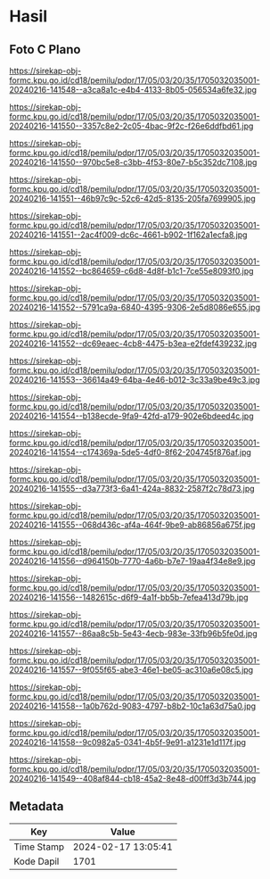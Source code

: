 # Hasil

## Foto C Plano

https://sirekap-obj-formc.kpu.go.id/cd18/pemilu/pdpr/17/05/03/20/35/1705032035001-20240216-141548--a3ca8a1c-e4b4-4133-8b05-056534a6fe32.jpg

https://sirekap-obj-formc.kpu.go.id/cd18/pemilu/pdpr/17/05/03/20/35/1705032035001-20240216-141550--3357c8e2-2c05-4bac-9f2c-f26e6ddfbd61.jpg

https://sirekap-obj-formc.kpu.go.id/cd18/pemilu/pdpr/17/05/03/20/35/1705032035001-20240216-141550--970bc5e8-c3bb-4f53-80e7-b5c352dc7108.jpg

https://sirekap-obj-formc.kpu.go.id/cd18/pemilu/pdpr/17/05/03/20/35/1705032035001-20240216-141551--46b97c9c-52c6-42d5-8135-205fa7699905.jpg

https://sirekap-obj-formc.kpu.go.id/cd18/pemilu/pdpr/17/05/03/20/35/1705032035001-20240216-141551--2ac4f009-dc6c-4661-b902-1f162a1ecfa8.jpg

https://sirekap-obj-formc.kpu.go.id/cd18/pemilu/pdpr/17/05/03/20/35/1705032035001-20240216-141552--bc864659-c6d8-4d8f-b1c1-7ce55e8093f0.jpg

https://sirekap-obj-formc.kpu.go.id/cd18/pemilu/pdpr/17/05/03/20/35/1705032035001-20240216-141552--5791ca9a-6840-4395-9306-2e5d8086e655.jpg

https://sirekap-obj-formc.kpu.go.id/cd18/pemilu/pdpr/17/05/03/20/35/1705032035001-20240216-141552--dc69eaec-4cb8-4475-b3ea-e2fdef439232.jpg

https://sirekap-obj-formc.kpu.go.id/cd18/pemilu/pdpr/17/05/03/20/35/1705032035001-20240216-141553--36614a49-64ba-4e46-b012-3c33a9be49c3.jpg

https://sirekap-obj-formc.kpu.go.id/cd18/pemilu/pdpr/17/05/03/20/35/1705032035001-20240216-141554--b138ecde-9fa9-42fd-a179-902e6bdeed4c.jpg

https://sirekap-obj-formc.kpu.go.id/cd18/pemilu/pdpr/17/05/03/20/35/1705032035001-20240216-141554--c174369a-5de5-4df0-8f62-204745f876af.jpg

https://sirekap-obj-formc.kpu.go.id/cd18/pemilu/pdpr/17/05/03/20/35/1705032035001-20240216-141555--d3a773f3-6a41-424a-8832-2587f2c78d73.jpg

https://sirekap-obj-formc.kpu.go.id/cd18/pemilu/pdpr/17/05/03/20/35/1705032035001-20240216-141555--068d436c-af4a-464f-9be9-ab86856a675f.jpg

https://sirekap-obj-formc.kpu.go.id/cd18/pemilu/pdpr/17/05/03/20/35/1705032035001-20240216-141556--d964150b-7770-4a6b-b7e7-19aa4f34e8e9.jpg

https://sirekap-obj-formc.kpu.go.id/cd18/pemilu/pdpr/17/05/03/20/35/1705032035001-20240216-141556--1482615c-d6f9-4a1f-bb5b-7efea413d79b.jpg

https://sirekap-obj-formc.kpu.go.id/cd18/pemilu/pdpr/17/05/03/20/35/1705032035001-20240216-141557--86aa8c5b-5e43-4ecb-983e-33fb96b5fe0d.jpg

https://sirekap-obj-formc.kpu.go.id/cd18/pemilu/pdpr/17/05/03/20/35/1705032035001-20240216-141557--9f055f65-abe3-46e1-be05-ac310a6e08c5.jpg

https://sirekap-obj-formc.kpu.go.id/cd18/pemilu/pdpr/17/05/03/20/35/1705032035001-20240216-141558--1a0b762d-9083-4797-b8b2-10c1a63d75a0.jpg

https://sirekap-obj-formc.kpu.go.id/cd18/pemilu/pdpr/17/05/03/20/35/1705032035001-20240216-141558--9c0982a5-0341-4b5f-9e91-a1231e1d117f.jpg

https://sirekap-obj-formc.kpu.go.id/cd18/pemilu/pdpr/17/05/03/20/35/1705032035001-20240216-141549--408af844-cb18-45a2-8e48-d00ff3d3b744.jpg


## Metadata

| Key        | Value               |
| ---------- | ------------------- |
| Time Stamp | 2024-02-17 13:05:41 |
| Kode Dapil | 1701                |



